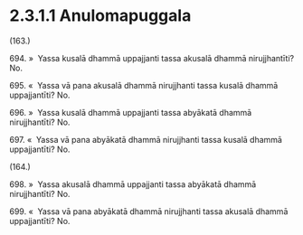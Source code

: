 # 2.3.1.1 Anulomapuggala

(163.)

694\. »  Yassa kusalā dhammā uppajjanti tassa akusalā dhammā nirujjhantīti? No.

695\. «  Yassa vā pana akusalā dhammā nirujjhanti tassa kusalā dhammā uppajjantīti? No.

696\. »  Yassa kusalā dhammā uppajjanti tassa abyākatā dhammā nirujjhantīti? No.

697\. «  Yassa vā pana abyākatā dhammā nirujjhanti tassa kusalā dhammā uppajjantīti? No.

(164.)

698\. »  Yassa akusalā dhammā uppajjanti tassa abyākatā dhammā nirujjhantīti? No.

699\. «  Yassa vā pana abyākatā dhammā nirujjhanti tassa akusalā dhammā uppajjantīti? No.
